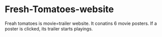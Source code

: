 # Fresh-Tomatoes-website

Freah tomatoes is movie=trailer website. It conatins 6 movie posters.
If a poster is clicked, its trailer starts playings.
